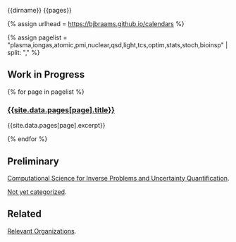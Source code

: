 <head>
  <link rel="stylesheet" href="assets/style.css">
  <meta name="google-site-verification" content="-TclahrTImXSL7tMHLFb3wUP8ne2e1MvaT5MyUA5msA" />
</head>

{{dirname}}
{{pages}}

{% assign urlhead = https://bjbraams.github.io/calendars %}

{% assign pagelist = "plasma,iongas,atomic,pmi,nuclear,qsd,light,tcs,optim,stats,stoch,bioinsp" | split: "," %}

## Work in Progress

{% for page in pagelist %}

### [{{site.data.pages[page].title}}]({{urlhead}}/{{page}})

{{site.data.pages[page].excerpt}}

{% endfor %}

## Preliminary

[Computational Science for Inverse Problems and Uncertainty Quantification]().

[Not yet categorized]({{urlhead}}/inprogress).

## Related

[Relevant Organizations]({{urlhead}}/orgs).
